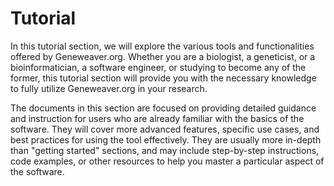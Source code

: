 # Tutorial

In this tutorial section, we will explore the various tools and functionalities offered 
by Geneweaver.org. Whether you are a biologist, a geneticist, or a bioinformatician, 
a software engineer, or studying to become any of the former, this tutorial section will
provide you with the necessary knowledge to fully utilize Geneweaver.org in your 
research.

The documents in this section are focused on providing detailed guidance and instruction
for users who are already familiar with the basics of the software. They will cover more
advanced features, specific use cases, and best practices for using the tool 
effectively. They are usually more in-depth than "getting started" sections, and may 
include step-by-step instructions, code examples, or other resources to help you 
master a particular aspect of the software.